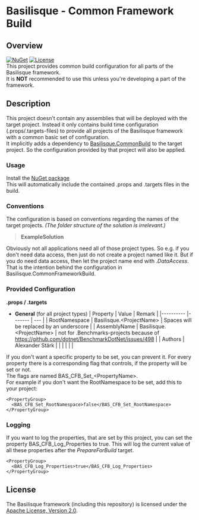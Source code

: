 <!--
   Copyright 2023 Alexander Stärk

   Licensed under the Apache License, Version 2.0 (the "License");
   you may not use this file except in compliance with the License.
   You may obtain a copy of the License at

       http://www.apache.org/licenses/LICENSE-2.0

   Unless required by applicable law or agreed to in writing, software
   distributed under the License is distributed on an "AS IS" BASIS,
   WITHOUT WARRANTIES OR CONDITIONS OF ANY KIND, either express or implied.
   See the License for the specific language governing permissions and
   limitations under the License.
-->
# Basilisque - Common Framework Build

## Overview
[![NuGet](https://img.shields.io/badge/NuGet-latest-blue.svg)](https://www.nuget.org/packages/Basilisque.CommonFrameworkBuild)
[![License](https://img.shields.io/badge/License-Apache%20License%202.0-red.svg)](LICENSE.txt)  
This project provides common build configuration for all parts of the Basilisque framework.  
It is __NOT__ recommended to use this unless you're developing a part of the framework.

## Description
This project doesn't contain any assemblies that will be deployed with the target project. Instead it only contains build time configuration (.props/.targets-files) to provide all projects of the Basilisque framework with a common basic set of configuration.  
It implicitly adds a dependency to [Basilisque.CommonBuild](https://github.com/basilisque-framework/CommonFrameworkBuild) to the target project. So the configuration provided by that project will also be applied.  

### Usage
Install the [NuGet package](https://www.nuget.org/packages/Basilisque.CommonFrameworkBuild)  
This will automatically include the contained .props and .targets files in the build.

### Conventions
The configuration is based on conventions regarding the names of the target projects. _(The folder structure of the solution is irrelevant.)_

>__ExampleSolution__
<!--
>- MyProject.[__Service__](#servicesConfig)  
>_<sup>Containing the startup code of a backend (Windows) service<sup>_
>- MyProject.Service.[__Tests__](#testsConfig)  
>_<sup>Containing automated tests. In this case for the MyProject.Service-project<sup>_
>- MyProject.[__API__](#apiConfig)  
>_<sup>Containing the public facing code of the backend (API-Controllers, ...)<sup>_
>- MyProject.API.[__Tests__](#testsConfig)  
>_<sup>Containing automated tests. In this case for the MyProject.API-project<sup>_
>- MyProject.[__Domain__](#domainConfig)  
>_<sup>Containing the business logic<sup>_
>- MyProject.Domain.[__Tests__](#testsConfig)  
>_<sup>Containing automated tests. In this case for the MyProject.Domain-project<sup>_
>- MyProject.[__DataAccess__](#dataAccessConfig)  
>_<sup>Containing the data access layer (e.g. using Entity Framework)<sup>_
>- MyProject.DataAccess.[__Tests__](#testsConfig)  
>_<sup>Containing automated tests. In this case for the MyProject.DataAccess-project<sup>_
>- MyProject.[__Benchmarks__](#benchmarksConfig)  
>_<sup>Containing benchmarks for a project<sup>_
-->
Obviously not all applications need all of those project types. So e.g. if you don't need data access, then just do not create a project named like it. But if you do need data access, then let the project name end with _.DataAccess_. That is the intention behind the configuration in Basilisque.CommonFrameworkBuild.

### Provided Configuration
__.props / .targets__  
- <a name="generalConfig"></a>__General__ (for all project types)
  | Property 	| Value 	| Remark |
  |----------	|------- | --- |
  | RootNamespace | Basilisque.\<ProjectName\>  | Spaces will be replaced by an underscore   |
  | AssemblyName  | Basilisque.\<ProjectName\>  | not for .Benchmarks-projects because of https://github.com/dotnet/BenchmarkDotNet/issues/498   |
  | Authors	| Alexander Stärk |  |
  | 	|  |  |
<!--
- <a name="servicesConfig"></a>Service
   - ???
- <a name="apiConfig"></a>API
   - ???
- <a name="domainConfig"></a>Domain
   - ???
- <a name="dataAccessConfig"></a>DataAccess
   - ???
- <a name="testsConfig"></a>Tests
   - ???
- <a name="benchmarksConfig"></a>Benchmarks
   - ???
-->

If you don't want a specific property to be set, you can prevent it. For every property there is a corresponding flag that controls, if the property will be set or not.  
The flags are named BAS_CFB_Set_\<PropertyName\>.  
For example if you don't want the RootNamespace to be set, add this to your project:

    <PropertyGroup>
      <BAS_CFB_Set_RootNamespace>false</BAS_CFB_Set_RootNamespace>
    </PropertyGroup>

### Logging
If you want to log the properties, that are set by this project, you can set the property BAS_CFB_Log_Properties to true. This will log the current value of all these properties after the _PrepareForBuild_ target.

    <PropertyGroup>
      <BAS_CFB_Log_Properties>true</BAS_CFB_Log_Properties>
    </PropertyGroup>

## License
The Basilisque framework (including this repository) is licensed under the [Apache License, Version 2.0](LICENSE.txt).